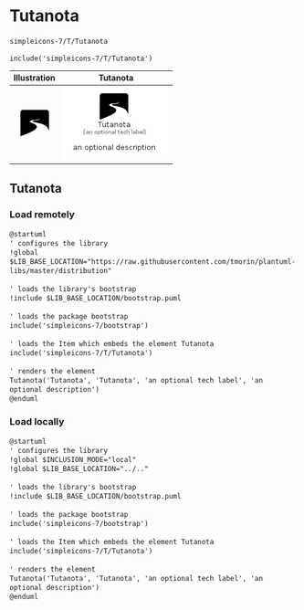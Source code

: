 # Tutanota


```text
simpleicons-7/T/Tutanota
```

```text
include('simpleicons-7/T/Tutanota')
```



| Illustration | Tutanota |
| :---: | :---: |
| ![illustration for Illustration](../../simpleicons-7/T/Tutanota.png) | ![illustration for Tutanota](../../simpleicons-7/T/Tutanota.Local.png) |




## Tutanota

### Load remotely
```plantuml
@startuml
' configures the library
!global $LIB_BASE_LOCATION="https://raw.githubusercontent.com/tmorin/plantuml-libs/master/distribution"

' loads the library's bootstrap
!include $LIB_BASE_LOCATION/bootstrap.puml

' loads the package bootstrap
include('simpleicons-7/bootstrap')

' loads the Item which embeds the element Tutanota
include('simpleicons-7/T/Tutanota')

' renders the element
Tutanota('Tutanota', 'Tutanota', 'an optional tech label', 'an optional description')
@enduml
```

### Load locally
```plantuml
@startuml
' configures the library
!global $INCLUSION_MODE="local"
!global $LIB_BASE_LOCATION="../.."

' loads the library's bootstrap
!include $LIB_BASE_LOCATION/bootstrap.puml

' loads the package bootstrap
include('simpleicons-7/bootstrap')

' loads the Item which embeds the element Tutanota
include('simpleicons-7/T/Tutanota')

' renders the element
Tutanota('Tutanota', 'Tutanota', 'an optional tech label', 'an optional description')
@enduml
```

